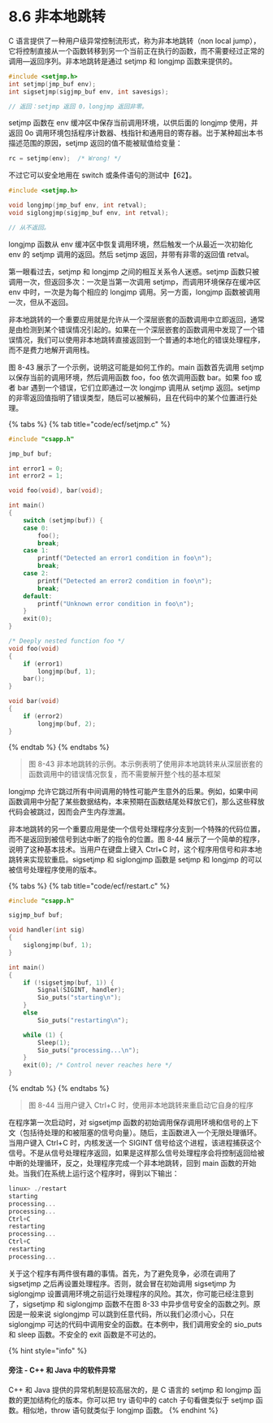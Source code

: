 # 8.6 非本地跳转

C 语言提供了一种用户级异常控制流形式，称为非本地跳转（non local jump），它将控制直接从一个函数转移到另一个当前正在执行的函数，而不需要经过正常的调用—返回序列。非本地跳转是通过 setjmp 和 longjmp 函数来提供的。

```c
#include <setjmp.h>
int setjmp(jmp_buf env);
int sigsetjmp(sigjmp_buf env, int savesigs);

// 返回：setjmp 返回 0，longjmp 返回非零。
```

setjmp 函数在 env 缓冲区中保存当前调用环境，以供后面的 longjmp 使用，并返回 0o 调用环境包括程序计数器、栈指针和通用目的寄存器。岀于某种超出本书描述范围的原因，setjmp 返回的值不能被赋值给变量：

```c
rc = setjmp(env);  /* Wrong! */
```

不过它可以安全地用在 switch 或条件语句的测试中【62】。

```c
#include <setjmp.h>

void longjmp(jmp_buf env, int retval);
void siglongjmp(sigjmp_buf env, int retval);

// 从不返回。
```

longjmp 函数从 env 缓冲区中恢复调用环境，然后触发一个从最近一次初始化 env 的 setjmp 调用的返回。然后 setjmp 返回，并带有非零的返回值 retval。

第一眼看过去，setjmp 和 longjmp 之间的相互关系令人迷惑。setjmp 函数只被调用一次，但返回多次：一次是当第一次调用 setjmp，而调用环境保存在缓冲区 env 中时，一次是为每个相应的 longjmp 调用。另一方面，longjmp 函数被调用一次，但从不返回。

非本地跳转的一个重要应用就是允许从一个深层嵌套的函数调用中立即返回，通常是由检测到某个错误情况引起的。如果在一个深层嵌套的函数调用中发现了一个错误情况，我们可以使用非本地跳转直接返回到一个普通的本地化的错误处理程序，而不是费力地解开调用栈。

图 8-43 展示了一个示例，说明这可能是如何工作的。main 函数首先调用 setjmp 以保存当前的调用环境，然后调用函数 foo，foo 依次调用函数 bar。如果 foo 或者 bar 遇到一个错误，它们立即通过一次 longjmp 调用从 setjmp 返回。setjmp 的非零返回值指明了错误类型，随后可以被解码，且在代码中的某个位置进行处理。

{% tabs %}
{% tab title="code/ecf/setjmp.c" %}
```c
#include "csapp.h"

jmp_buf buf;

int error1 = 0;
int error2 = 1;

void foo(void), bar(void);

int main()
{
    switch (setjmp(buf)) {
    case 0:
        foo();
        break;
    case 1:
        printf("Detected an error1 condition in foo\n");
        break;
    case 2:
        printf("Detected an error2 condition in foo\n");
        break;
    default:
        printf("Unknown error condition in foo\n");
    }
    exit(0);
}

/* Deeply nested function foo */
void foo(void)
{
    if (error1)
        longjmp(buf, 1);
    bar();
}

void bar(void)
{
    if (error2)
        longjmp(buf, 2);
}
```
{% endtab %}
{% endtabs %}

> 图 8-43 非本地跳转的示例。本示例表明了使用非本地跳转来从深层嵌套的函数调用中的错误情况恢复，而不需要解开整个栈的基本框架

longjmp 允许它跳过所有中间调用的特性可能产生意外的后果。例如，如果中间函数调用中分配了某些数据结构，本来预期在函数结尾处释放它们，那么这些释放代码会被跳过，因而会产生内存泄漏。

非本地跳转的另一个重要应用是使一个信号处理程序分支到一个特殊的代码位置，而不是返回到被信号到达中断了的指令的位置。图 8-44 展示了一个简单的程序，说明了这种基本技术。当用户在键盘上键入 Ctrl+C 时，这个程序用信号和非本地跳转来实现软重启。sigsetjmp 和 siglongjmp 函数是 setjmp 和 longjmp 的可以被信号处理程序使用的版本。

{% tabs %}
{% tab title="code/ecf/restart.c" %}
```c
#include "csapp.h"

sigjmp_buf buf;

void handler(int sig)
{
    siglongjmp(buf, 1);
}

int main()
{
    if (!sigsetjmp(buf, 1)) {
        Signal(SIGINT, handler);
        Sio_puts("starting\n");
    }
    else
        Sio_puts("restarting\n");

    while (1) {
        Sleep(1);
        Sio_puts("processing...\n");
    }
    exit(0); /* Control never reaches here */
}
```
{% endtab %}
{% endtabs %}

> 图 8-44 当用户键入 Ctrl+C 时，使用非本地跳转来重启动它自身的程序

在程序第一次启动时，对 sigsetjmp 函数的初始调用保存调用环境和信号的上下文（包括待处理的和被阻塞的信号向量）。随后，主函数进入一个无限处理循环。当用户键入 Ctrl+C 时，内核发送一个 SIGINT 信号给这个进程，该进程捕获这个信号。不是从信号处理程序返回，如果是这样那么信号处理程序会将控制返回给被中断的处理循环，反之，处理程序完成一个非本地跳转，回到 main 函数的开始处。当我们在系统上运行这个程序时，得到以下输出：

```c
linux> ./restart
starting
processing...
processing...
Ctrl+C
restarting
processing...
Ctrl+C
restarting
processing...
```

关于这个程序有两件很有趣的事情。首先，为了避免竞争，必须在调用了 sigsetjmp 之后再设置处理程序。否则，就会冒在初始调用 sigsetjmp 为 siglongjmp 设置调用环境之前這行处理程序的风险。其次，你可能已经注意到了，sigsetjmp 和 siglongjmp 函数不在图 8-33 中异步信号安全的函数之列。原因是一般来说 siglongjmp 可以跳到任意代码，所以我们必须小心，只在 siglongjmp 可达的代码中调用安全的函数。在本例中，我们调用安全的 sio\_puts 和 sleep 函数。不安全的 exit 函数是不可达的。

{% hint style="info" %}
#### 旁注 - C++ 和 Java 中的软件异常

C++ 和 Java 提供的异常机制是较高层次的，是 C 语言的 setjmp 和 longjmp 函数的更加结构化的版本。你可以把 try 语句中的 catch 子句看做类似于 setjmp 函数。相似地，throw 语句就类似于 longjmp 函数。
{% endhint %}
